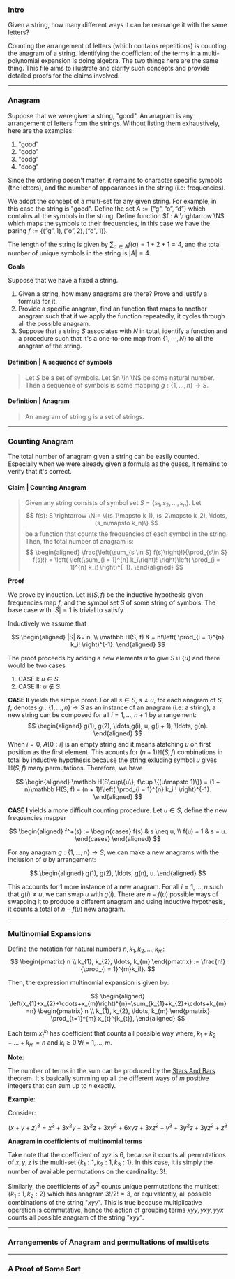 
### **Intro**

Given a string, how many different ways it can be rearrange it with the same letters? 

Counting the arrangement of letters (which contains repetitions) is counting the anagram of a string. 
Identifying the coefficient of the terms in a multi-polynomial expansion is doing algebra. 
The two things here are the same thing. 
This file aims to illustrate and clarify such concepts and provide detailed proofs for the claims involved. 





---
### **Anagram**
Suppose that we were given a string, "good". 
An anagram is any arrangement of letters from the strings. 
Without listing them exhaustively, here are the examples: 
1. "good"
2. "godo"
3. "oodg"
4. "doog"

Since the ordering doesn't matter, it remains to character specific symbols (the letters), and the number of appearances in the string (i.e: frequencies). 

We adopt the concept of a multi-set for any given string. 
For example, in this case the string is "good". 
Define the set $A := \{\text{``g"}, \text{``o''}, \text{``d''}\}$ which contains all the symbols in the string. 
Define function $f : A \rightarrow \N$ which maps the symbols to their frequencies, in this case we have the paring $f:=\{(\text{``g''}, 1), (\text{``o''}, 2), (\text{``d''}, 1)\}$. 

The length of the string is given by $\sum_{a \in A} f(a) = 1 + 2 + 1 = 4$, and the total number of unique symbols in the string is $|A| = 4$. 

**Goals**

Suppose that we have a fixed a string. 
1. Given a string, how many anagrams are there? Prove and justify a formula for it. 
2. Provide a specific anagram, find an function that maps to another anagram such that if we apply the function repeatedly, it cycles through all the possible anagram. 
3. Suppose that a string $S$ associates with $N$ in total, identify a function and a procedure such that it's a one-to-one map from $\{1, \cdots, N\}$ to all the anagram of the string. 


#### **Definition | A sequence of symbols**
> Let $S$ be a set of symbols. 
> Let $n \in \N$ be some natural number. 
> Then a sequence of symbols is some mapping $g: \{1, \ldots, n\} \rightarrow S$. 

#### **Definition | Anagram**
> An anagram of string $g$ is a set of strings. 


---
### **Counting Anagram**

The total number of anagram given a string can be easily counted. 
Especially when we were already given a formula as the guess, it remains to verify that it's correct. 

#### **Claim | Counting Anagram**
> Given any string consists of symbol set $S = \{s_1, s_2, \ldots, s_n\}$. 
> Let 
> $$
>     f(s): S \rightarrow \N:= \{(s_1\mapsto k_1), (s_2\mapsto k_2), \ldots, (s_n\mapsto k_n)\}
> $$ 
> be a function that counts the frequencies of each symbol in the string. 
> Then, the total number of anagram is: 
> $$
> \begin{aligned}
>     \frac{\left(\sum_{s \in S} f(s)\right)!}{\prod_{s\in S} f(s)!}
>     = \left(
>         \left(\sum_{i = 1}^{n} k_i\right)!
>     \right)\left(
>         \prod_{i = 1}^{n} k_i!
>     \right)^{-1}. 
> \end{aligned}
> $$

**Proof**

We prove by induction. 
Let $\mathbb H(S, f)$ be the inductive hypothesis given frequencies map $f$, and the symbol set $S$ of some string of symbols. 
The base case with $|S|=1$ is trivial to satisfy. 

Inductively we assume that

$$
\begin{aligned}
    |S| &= n, 
    \\
    \mathbb H(S, f)
    & = n!\left(
        \prod_{i = 1}^{n} k_i!
    \right)^{-1}. 
\end{aligned}
$$

The proof proceeds by adding a new elements $u$ to give $S\cup \{u\}$ and there would be two cases

1. CASE I: $u \in S$. 
2. CASE II: $u \not \in S$. 

**CASE II** yields the simple proof. 
For all $s \in S$, $s \neq u$, for each anagram of $S, f$, denotes $g: \{1, \ldots, n\}\rightarrow S$ as an instance of an anagram (i.e: a string), a new string can be composed for all $i = 1, \ldots, n + 1$ by arrangement: 
$$
\begin{aligned}
    g(1), g(2), \ldots,g(i), u, g(i + 1), \ldots, g(n). 
\end{aligned}
$$
When $i = 0$, $A[0: i]$ is an empty string and it means atatching $u$ on first position as the first element. 
This acounts for $(n + 1) \mathbb H(S, f)$ combinations in total by inductive hypothesis because the string exluding symbol $u$ gives $\mathbb H(S, f)$ many permutations. 
Therefore, we have

$$
\begin{aligned}
    \mathbb H(S\cup\{u\}, f\cup \{(u\mapsto 1)\}) 
    = (1 + n)\mathbb H(S, f) = 
    (n + 1)!\left(
        \prod_{i = 1}^{n} k_i !
    \right)^{-1}. 
\end{aligned}
$$

**CASE I** yields a more difficult counting procedure. 
Let $u \in S$, define the new frequencies mapper 

$$
\begin{aligned}
    f^+(s) := \begin{cases}
        f(s) & s \neq u, 
        \\
        f(u) + 1 & s = u. 
    \end{cases}
\end{aligned}
$$

For any anagram $g: \{1, \ldots, n\} \rightarrow S$, we can make a new anagrams with the inclusion of $u$ by arrangement: 

$$
\begin{aligned}
    g(1), g(2), \ldots, g(n), u. 
\end{aligned}
$$

This accounts for $1$ more instance of a new anagram. 
For all $i = 1, \ldots, n$ such that $g(i) \neq u$, we can swap $u$ with $g(i)$. 
There are $n - f(u)$ possible ways of swapping it to produce a different anagram and using inductive hypothesis, it counts a total of $n - f(u)$ new anagram. 





<!-- 
The anagram of a string a specific ordering of the multi-set containing the letters used in a given string. 
Using a multi-set to represent the string "godoggy" it will be: 

$$
S = \{g: 3, 0: 2, d:1, y: 1\}
$$

In total, there are $7!$ many permutations of a given sequence of 7 symbols. The total number of anagram is given by: 

$$
\frac{7!}{3!2!}
$$

In general, suppose that there exists an multi-set of symbols $\{s_1:n_1, s_1:n_2, \cdots, s_k:n_k\}$, and we are interested in the total number of unique anagram that can be created by using all the symbols from the multi-set, then it's given as: 

> $$
> \frac{n!}{n_1!n_2!\cdots n_k!}
> $$

**Remark**: 

Intuitively, the subset of all the same letter repeating letters multiplied by all permutations of the other letter provides us the total number of permutations. Therefore to eliminate the repetitions it make intuitive senes to divide by the total number of ways all possible subset of repeating elements can repeat by the total number of permutations of all letters, ignoring the repeating letters.  -->


---
### **Multinomial Expansions**

Define the notation for natural numbers $n, k_1, k_2, \ldots, k_m$: 
$$
\begin{pmatrix}
    n \\
    k_{1}, k_{2}, \ldots, k_{m}
\end{pmatrix}
:= 
\frac{n!}{\prod_{i = 1}^{m}k_i!}. 
$$

Then, the expression multinomial expansion is given by: 

$$
\begin{aligned}
    \left(x_{1}+x_{2}+\cdots+x_{m}\right)^{n}=\sum_{k_{1}+k_{2}+\cdots+k_{m}=n}
        \begin{pmatrix}
            n \\
            k_{1}, k_{2}, \ldots, k_{m}
        \end{pmatrix}
    \prod_{t=1}^{m} x_{t}^{k_{t}}, 
\end{aligned}
$$

Each term $x_t^{k_t}$ has coefficient that counts all possible way where, $k_1 + k_2 + \ldots + k_m = n$ and $k_i \ge 0\; \forall i = 1, \ldots, m$. 




**Note**: 

The number of terms in the sum can be produced by the [Stars And Bars](../MATH%20000%20Math%20Essential/Probability,%20Stats/Stars%20And%20Bars.md) theorem. It's basically summing up all the different ways of $m$ positive integers that can sum up to $n$ exactly. 

**Example**: 

Consider: 

$$
    (x + y + z)^3 = x^3+3 x^2 y+3 x^2 z+3 x y^2+6 x y z+3 x z^2+y^3+3 y^2 z+3 y z^2+z^3
$$

**Anagram in coefficients of multinomial terms**

Take note that the coefficient of $xyz$ is $6$, because it counts all permutations of $x, y, z$ is the multi-set $\{k_1:1, k_2:1, k_3:1\}$. In this case, it is simply the number of available permutations on the cardinality: $3!$. 

Similarly, the coefficients of $xy^2$ counts unique permutations the multiset: $\{k_1:1, k_2:2\}$ which has anagram $3!/2! = 3$, or equivalently, all possible combinations of the string "$xyy$". 
This is true because multiplicative operation is commutative, hence the action of grouping terms $xyy, yxy, yyx$ counts all possible anagram of the string "$xyy$". 


---
### **Arrangements of Anagram and permultations of multisets**


<!-- ### **Example: A Divide and Conquer Approach**

Another way to get the same formula is to use the idea of a "Super Group" and the formula for combinatorics.  

Let's say we have the string "aabbCCDD". 

If I split it by letter type, then there are 2 types: Upper and Lower cased letters. 

The number of such a splitting will be: 

$$
\frac{8}{4!4!}
$$

Now, 2 groups of $4$ remains, and each has 2 groups of 2 elements, because they are different letters, therefore, for each subgroup, the number of combination will be given by: 

$$
\frac{4!}{2!2!} \quad \frac{4!}{2!2!}
$$

Then, every possible permutations of the super group, we have: 

$$
\frac{4!4!}{2!2!2!2!}
$$

In total. However, re-arranging inside the sub-group doesn't change the super group, therefore, we can just multiply then together and get: 

$$
\frac{8}{4!4!}\times \frac{4!4!}{2!2!2!2!} 
=
\frac{8!}{2!2!2!2!}
$$

And, for this example, the above results is the same as obtained via the multinomial coefficient formula.  -->

---
### **A Proof of Some Sort**



